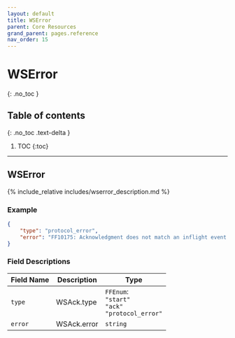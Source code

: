 ```yaml
---
layout: default
title: WSError
parent: Core Resources
grand_parent: pages.reference
nav_order: 15
---
```


# WSError
{: .no_toc }

## Table of contents
{: .no_toc .text-delta }

1. TOC
{:toc}

---
## WSError

{% include_relative includes/wserror_description.md %}

### Example

```json
{
    "type": "protocol_error",
    "error": "FF10175: Acknowledgment does not match an inflight event + subscription"
}
```

### Field Descriptions

| Field Name | Description | Type |
|------------|-------------|------|
| `type` | WSAck.type | `FFEnum`:<br/>`"start"`<br/>`"ack"`<br/>`"protocol_error"` |
| `error` | WSAck.error | `string` |

